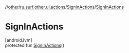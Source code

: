 //[other](../../../index.md)/[ru.surf.other.ui.actions](../index.md)/[SignInActions](index.md)/[SignInActions](-sign-in-actions.md)

# SignInActions

[androidJvm]\
protected fun [SignInActions](-sign-in-actions.md)()
